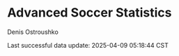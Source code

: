 # Advanced Soccer Statistics
Denis Ostroushko

<!-- gfm -->

Last successful data update: 2025-04-09 05:18:44 CST

